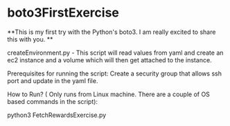 # boto3FirstExercise

**This is my first try with the Python's boto3.
I am really excited to share this with you. **

createEnvironment.py - This script will read values from yaml and create an ec2 instance and a volume which will then get attached to the instance. 

Prerequisites for running the script:
Create a security group that allows ssh port and update in the yaml file.

How to Run? ( Only runs from Linux machine. There are a couple of OS based commands in the script): 

python3 FetchRewardsExercise.py
